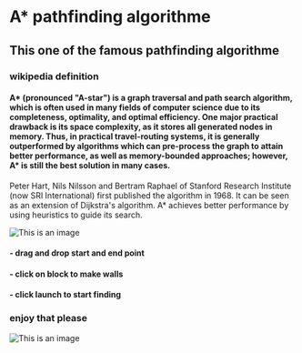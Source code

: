 # A* pathfinding algorithme

## This one of the famous pathfinding algorithme 

### wikipedia definition 
#### A* (pronounced "A-star") is a graph traversal and path search algorithm, which is often used in many fields of computer science due to its completeness, optimality, and optimal efficiency. One major practical drawback is its space complexity, as it stores all generated nodes in memory. Thus, in practical travel-routing systems, it is generally outperformed by algorithms which can pre-process the graph to attain better performance, as well as memory-bounded approaches; however, A* is still the best solution in many cases.

Peter Hart, Nils Nilsson and Bertram Raphael of Stanford Research Institute (now SRI International) first published the algorithm in 1968. It can be seen as an extension of Dijkstra's algorithm. A* achieves better performance by using heuristics to guide its search. 

![This is an image](https://i.postimg.cc/t4pJrtPt/Screenshot-3.png)


#### - drag and drop start and end point
#### - click on block to make walls 
#### - click launch to start finding


### enjoy that please 

![This is an image](https://i.postimg.cc/054Ns1SQ/Screenshot-2.png)
